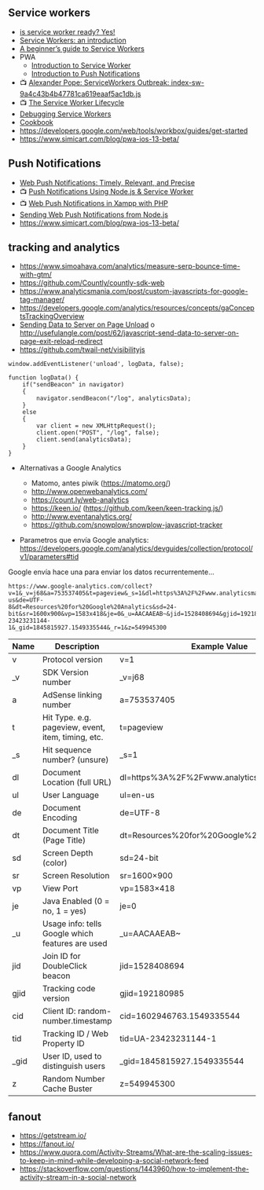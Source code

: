 


## Service workers
- [is service worker ready? Yes!](https://jakearchibald.github.io/isserviceworkerready/resources.html)
- [Service Workers: an introduction](https://developers.google.com/web/fundamentals/primers/service-workers/?hl=en)
- [A beginner’s guide to Service Workers](https://medium.com/samsung-internet-dev/a-beginners-guide-to-service-workers-f76abf1960f6)
- PWA
  - [Introduction to Service Worker](https://developers.google.com/web/ilt/pwa/introduction-to-service-worker)
  - [Introduction to Push Notifications](https://developers.google.com/web/ilt/pwa/introduction-to-push-notifications)
- :tv: [Alexander Pope: ServiceWorkers Outbreak: index-sw-9a4c43b4b47781ca619eaaf5ac1db.js](https://www.youtube.com/watch?v=CPP9ew4Co0M)
- :tv: [The Service Worker Lifecycle](https://www.youtube.com/watch?v=TF4AB75PyIc)
- [Debugging Service Workers](https://developers.google.com/web/fundamentals/codelabs/debugging-service-workers/?hl=en)
- [Cookbook](https://serviceworke.rs/api-analytics_service-worker_doc.html)
- https://developers.google.com/web/tools/workbox/guides/get-started
- https://www.simicart.com/blog/pwa-ios-13-beta/

## Push Notifications
- [Web Push Notifications: Timely, Relevant, and Precise](https://developers.google.com/web/fundamentals/push-notifications/)
- :tv: [Push Notifications Using Node.js & Service Worker](https://www.youtube.com/watch?v=HlYFW2zaYQM)
- :tv: [Web Push Notifications in Xampp with PHP](https://www.youtube.com/watch?v=vi9d6MjiBGQ)
- [Sending Web Push Notifications from Node.js](https://thecodebarbarian.com/sending-web-push-notifications-from-node-js.html)
- https://www.simicart.com/blog/pwa-ios-13-beta/

## tracking and analytics
- https://www.simoahava.com/analytics/measure-serp-bounce-time-with-gtm/
- https://github.com/Countly/countly-sdk-web
- https://www.analyticsmania.com/post/custom-javascripts-for-google-tag-manager/
- https://developers.google.com/analytics/resources/concepts/gaConceptsTrackingOverview
- [Sending Data to Server on Page Unload](http://qnimate.com/sending-data-to-server-on-page-unload/) o http://usefulangle.com/post/62/javascript-send-data-to-server-on-page-exit-reload-redirect
- https://github.com/twail-net/visibilityjs

```
window.addEventListener('unload', logData, false);

function logData() {
    if("sendBeacon" in navigator)
    {
        navigator.sendBeacon("/log", analyticsData);
    }
    else
    {
        var client = new XMLHttpRequest();
        client.open("POST", "/log", false);
        client.send(analyticsData);
    }
}
```

- Alternativas a Google Analytics
  - Matomo, antes piwik (https://matomo.org/)
  - http://www.openwebanalytics.com/
  - https://count.ly/web-analytics
  - https://keen.io/ (https://github.com/keen/keen-tracking.js/)
  - http://www.eventanalytics.org/
  - https://github.com/snowplow/snowplow-javascript-tracker

- Parametros que envía Google analytics:  https://developers.google.com/analytics/devguides/collection/protocol/v1/parameters#tid

Google envía hace una para enviar los datos recurrentemente...

```
https://www.google-analytics.com/collect?
v=1&_v=j68&a=753537405&t=pageview&_s=1&dl=https%3A%2F%2Fwww.analyticsmarket.com%2F&ul=en-us&de=UTF-
8&dt=Resources%20for%20Google%20Analytics&sd=24-
bit&sr=1600x900&vp=1583x418&je=0&_u=AACAAEAB~&jid=1528408694&gjid=192180985&cid=1602946763.1549335544&tid=UA-23423231144-
1&_gid=1845815927.1549335544&_r=1&z=549945300
```

Name|Description|Example Value
|---|---|---|
v|Protocol version|v=1
_v|SDK Version number|_v=j68
a|AdSense linking number|a=753537405
t|Hit Type.  e.g. pageview, event, item, timing, etc.|t=pageview
_s|Hit sequence number? (unsure)|_s=1
dl|Document Location (full URL)|dl=https%3A%2F%2Fwww.analyticsmarket.com%2F
ul|User Language|ul=en-us
de|Document Encoding|de=UTF-8
dt|Document Title (Page Title)|dt=Resources%20for%20Google%20Analytics
sd|Screen Depth (color)|sd=24-bit
sr|Screen Resolution|sr=1600×900
vp|View Port|vp=1583×418
je|Java Enabled (0 = no, 1 = yes)|je=0
_u|Usage info: tells Google which features are used|_u=AACAAEAB~
jid|Join ID for DoubleClick beacon|jid=1528408694
gjid|Tracking code version|gjid=192180985
cid|Client ID: random-number.timestamp|cid=1602946763.1549335544
tid|Tracking ID / Web Property ID|tid=UA-23423231144-1
_gid|User ID, used to distinguish users|_gid=1845815927.1549335544
z|Random Number Cache Buster|z=549945300




## fanout
- https://getstream.io/
- https://fanout.io/
- https://www.quora.com/Activity-Streams/What-are-the-scaling-issues-to-keep-in-mind-while-developing-a-social-network-feed
- https://stackoverflow.com/questions/1443960/how-to-implement-the-activity-stream-in-a-social-network
